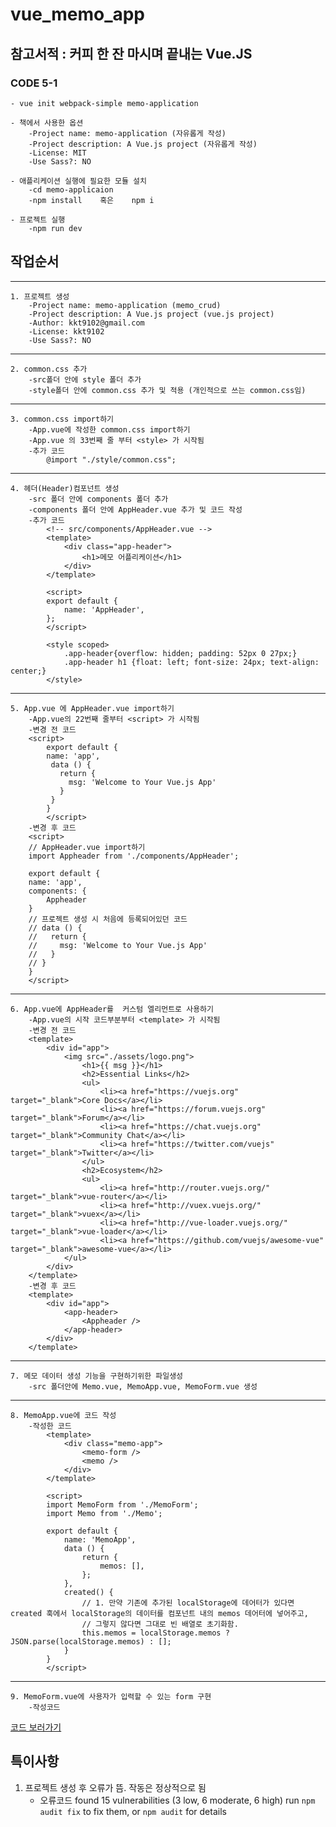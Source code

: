 # vue_memo_app

## 참고서적 : 커피 한 잔 마시며 끝내는 Vue.JS

### CODE 5-1
    - vue init webpack-simple memo-application

    - 책에서 사용한 옵션
        -Project name: memo-application (자유롭게 작성)
        -Project description: A Vue.js project (자유롭게 작성)
        -License: MIT
        -Use Sass?: NO
        
    - 애플리케이션 실행에 필요한 모듈 설치
        -cd memo-applicaion
        -npm install    혹은    npm i

    - 프로젝트 실행
        -npm run dev
## 작업순서
---
    1. 프로젝트 생성
        -Project name: memo-application (memo_crud)
        -Project description: A Vue.js project (vue.js project)
        -Author: kkt9102@gmail.com
        -License: kkt9102
        -Use Sass?: NO
---
    2. common.css 추가
        -src폴더 안에 style 폴더 추가
        -style폴더 안에 common.css 추가 및 적용 (개인적으로 쓰는 common.css임)
---
    3. common.css import하기
        -App.vue에 작성한 common.css import하기
        -App.vue 의 33번째 줄 부터 <style> 가 시작됨
        -추가 코드
            @import "./style/common.css";
---
    4. 헤더(Header)컴포넌트 생성
        -src 폴더 안에 components 폴더 추가
        -components 폴더 안에 AppHeader.vue 추가 및 코드 작성
        -추가 코드
            <!-- src/components/AppHeader.vue -->
            <template>
                <div class="app-header">
                    <h1>메모 어플리케이션</h1>
                </div>
            </template>

            <script>
            export default {
                name: 'AppHeader',
            };
            </script>

            <style scoped>
                .app-header{overflow: hidden; padding: 52px 0 27px;}
                .app-header h1 {float: left; font-size: 24px; text-align: center;}
            </style>
---
    5. App.vue 에 AppHeader.vue import하기
        -App.vue의 22번째 줄부터 <script> 가 시작됨
        -변경 전 코드
        <script>
            export default {
            name: 'app',
             data () {
               return {
                 msg: 'Welcome to Your Vue.js App'
               }
             }
            }
            </script>
        -변경 후 코드
        <script>
        // AppHeader.vue import하기
        import Appheader from './components/AppHeader';

        export default {
        name: 'app',
        components: {
            Appheader
        }
        // 프로젝트 생성 시 처음에 등록되어있던 코드
        // data () {
        //   return {
        //     msg: 'Welcome to Your Vue.js App'
        //   }
        // }
        }
        </script>
---
    6. App.vue에 AppHeader를  커스텀 엘리먼트로 사용하기
        -App.vue의 시작 코드부분부터 <template> 가 시작됨
        -변경 전 코드
        <template>
            <div id="app">
                <img src="./assets/logo.png">
                    <h1>{{ msg }}</h1>
                    <h2>Essential Links</h2>
                    <ul>
                        <li><a href="https://vuejs.org" target="_blank">Core Docs</a></li>
                        <li><a href="https://forum.vuejs.org" target="_blank">Forum</a></li>
                        <li><a href="https://chat.vuejs.org" target="_blank">Community Chat</a></li>
                        <li><a href="https://twitter.com/vuejs" target="_blank">Twitter</a></li>
                    </ul>
                    <h2>Ecosystem</h2>
                    <ul>
                        <li><a href="http://router.vuejs.org/" target="_blank">vue-router</a></li>
                        <li><a href="http://vuex.vuejs.org/" target="_blank">vuex</a></li>
                        <li><a href="http://vue-loader.vuejs.org/" target="_blank">vue-loader</a></li>
                        <li><a href="https://github.com/vuejs/awesome-vue" target="_blank">awesome-vue</a></li>
                </ul>
            </div>
        </template>
        -변경 후 코드
        <template>
            <div id="app">
                <app-header>
                    <Appheader />
                </app-header>
            </div>
        </template>
---
    7. 메모 데이터 생성 기능을 구현하기위한 파일생성
        -src 폴더안에 Memo.vue, MemoApp.vue, MemoForm.vue 생성
---
    8. MemoApp.vue에 코드 작성
        -작성한 코드
            <template>
                <div class="memo-app">
                    <memo-form />
                    <memo />
                </div>
            </template>

            <script>
            import MemoForm from './MemoForm';
            import Memo from './Memo';

            export default {
                name: 'MemoApp',
                data () {
                    return {
                        memos: [],
                    };
                },
                created() {
                    // 1. 만약 기존에 추가된 localStorage에 데어터가 있다면 created 훅에서 localStorage의 데이터를 컴포넌트 내의 memos 데어터에 넣어주고, 
                    // 그렇지 않다면 그대로 빈 배열로 초기화함.
                    this.memos = localStorage.memos ? JSON.parse(localStorage.memos) : [];
                }
            }
            </script>
---
    9. MemoForm.vue에 사용자가 입력할 수 있는 form 구현
        -작성코드
[코드 보러가기](/MemoForm.vue_초기작성코드.md)

## 특이사항
1. 프로젝트 생성 후 오류가 뜸. 작동은 정상적으로 됨
    - 오류코드
        found 15 vulnerabilities (3 low, 6 moderate, 6 high)
        run `npm audit fix` to fix them, or `npm audit` for details
